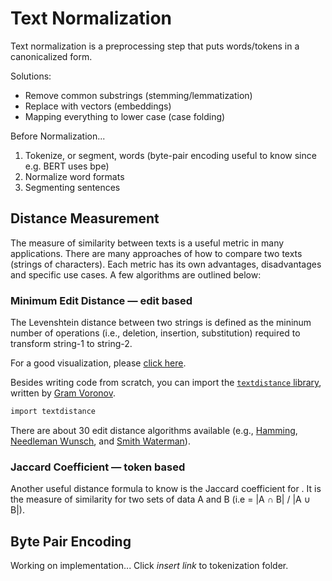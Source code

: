 # Text Normalization
Text normalization is a preprocessing step that puts words/tokens in a canonicalized form.

Solutions:
- Remove common substrings (stemming/lemmatization)
- Replace with vectors (embeddings)
- Mapping everything to lower case (case folding)

Before Normalization...

1. Tokenize, or segment, words (byte-pair encoding useful to know since e.g. BERT uses bpe)
2. Normalize word formats
3. Segmenting sentences

## Distance Measurement
The measure of similarity between texts is a useful metric in many applications. There are many approaches of how to compare two texts (strings of characters). Each metric has its own advantages, disadvantages and specific use cases. A few algorithms are outlined below:

### Minimum Edit Distance — edit based 
The Levenshtein distance between two strings is defined as the mininum number of operations (i.e., deletion, insertion, substitution) required to transform string-1 to string-2. 

For a good visualization, please [click here](https://www.youtube.com/watch?v=We3YDTzNXEk).

Besides writing code from scratch, you can import the [`textdistance` library](https://github.com/life4/textdistance), written by [Gram Voronov](https://orsinium.dev/). 

```bash
import textdistance
```

There are about 30 edit distance algorithms available (e.g., [Hamming](https://en.wikipedia.org/wiki/Hamming_distance), [Needleman Wunsch](https://en.wikipedia.org/wiki/Needleman%E2%80%93Wunsch_algorithm), and [Smith Waterman](https://en.wikipedia.org/wiki/Smith%E2%80%93Waterman_algorithm)). 

### Jaccard Coefficient — token based
Another useful distance formula to know is the Jaccard coefficient for . It is the measure of similarity for two sets of data A and B (i.e = |A ∩ B| / |A ∪ B|). 

## Byte Pair Encoding
Working on implementation... Click *insert link* to tokenization folder.
